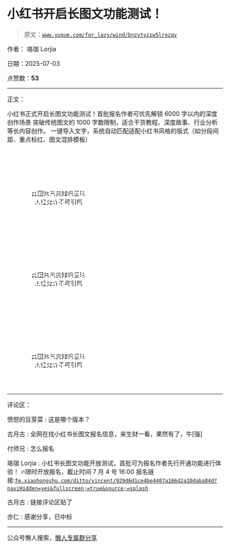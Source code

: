 # 小红书开启长图文功能测试！

> 原文：[`www.yuque.com/for_lazy/wind/bnzvtyzzw5lrezqv`](https://www.yuque.com/for_lazy/wind/bnzvtyzzw5lrezqv)

作者： 珞珈 Lorjia

日期：2025-07-03

点赞数：**53**

* * *

正文：

小红书正式开启长图文功能测试！首批报名作者可优先解锁 6000 字以内的深度创作场景
突破传统图文的 1000 字数限制，适合干货教程、深度故事、行业分析等长内容创作。
一键导入文字，系统自动匹配适配小红书风格的版式（如分段间距、重点标红、图文混排模板）

![](img/3741a5114ce9ae145070a5b3224e77f6.png "None")

![](img/7526c948501c6079e1928b3826776c14.png "None")

![](img/12e36ac6b7e9f4d647d11df794a3146b.png "None")

* * *

评论区：

愤怒的豆芽菜 : 这是哪个版本？

古月古 : 全网在找小红书长图文报名信息，来生财一看，果然有了，牛[强]

付师兄 : 怎么报名

珞珈 Lorjia : 小红书长图文功能开放测试，首批可为报名作者先行开通功能进行体验！ 🔥限时开放报名，截止时间 7 月 4 号 16:00
报名链接:[`fe.xiaohongshu.com/ditto/vincent/929d6d1ce4be4407a166d2a10daba84d?naviHidden=yes&fullscreen;=true&source;=splash`](https://fe.xiaohongshu.com/ditto/vincent/929d6d1ce4be4407a166d2a10daba84d?naviHidden=yes&fullscreen;=true&source;=splash)

古月古 : 链接评论区贴了

亦仁 : 感谢分享，已中标

* * *

公众号懒人搜索，[懒人专属群分享](https://lazybook.fun/#/blog/group)